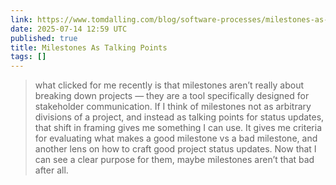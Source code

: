```yaml
---
link: https://www.tomdalling.com/blog/software-processes/milestones-as-talking-points/?utm_source=rss&utm_medium=rss
date: 2025-07-14 12:59 UTC
published: true
title: Milestones As Talking Points
tags: []
---
```


> what clicked for me recently is that milestones aren’t really about breaking down projects — they are a tool specifically designed for stakeholder communication. If I think of milestones not as arbitrary divisions of a project, and instead as talking points for status updates, that shift in framing gives me something I can use. It gives me criteria for evaluating what makes a good milestone vs a bad milestone, and another lens on how to craft good project status updates. Now that I can see a clear purpose for them, maybe milestones aren’t that bad after all.
